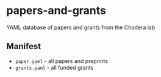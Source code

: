# papers-and-grants
YAML database of papers and grants from the Chodera lab

## Manifest
* `paper.yaml` - all papers and preprints
* `grants.yaml` - all funded grants
